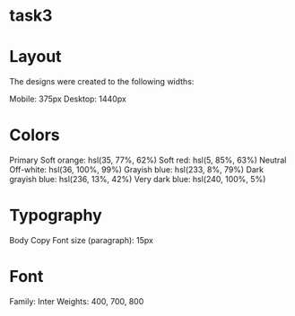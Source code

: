 # task3
# Layout
The designs were created to the following widths:

Mobile: 375px
Desktop: 1440px

# Colors
Primary
Soft orange: hsl(35, 77%, 62%)
Soft red: hsl(5, 85%, 63%)
Neutral
Off-white: hsl(36, 100%, 99%)
 Grayish blue: hsl(233, 8%, 79%) 
 Dark grayish blue: hsl(236, 13%, 42%)
  Very dark blue: hsl(240, 100%, 5%)

# Typography
Body Copy
Font size (paragraph): 15px
# Font
Family: Inter
Weights: 400, 700, 800